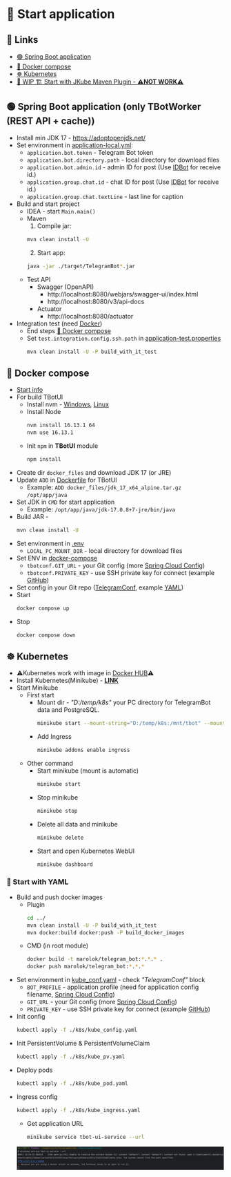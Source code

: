# 🚀 Start application
## 🔗 Links
* [🟢 Spring Boot application](#-spring-boot-application)
* [🚢 Docker compose](#-docker-compose)
* [☸️ Kubernetes](#-kubernetes)
* [🚧 WIP 🏗️ Start with JKube Maven Plugin - **⚠️NOT WORK⚠️**](#-wip--start-with-jkube-maven-plugin-not-work)

## 🟢 Spring Boot application (only TBotWorker (REST API + cache))
* Install min JDK 17 - https://adoptopenjdk.net/
* Set environment in [application-local.yml](../TBotWorker/src/main/resources/application-local.yml):
    - `application.bot.token` - Telegram Bot token
    - `application.bot.directory.path` - local directory for download files
    - `application.bot.admin.id` - admin ID for post (Use [IDBot](https://t.me/username_to_id_bot) for receive id.)
    - `application.group.chat.id` - chat ID for post (Use [IDBot](https://t.me/username_to_id_bot) for receive id.)
    - `application.group.chat.textLine` - last line for caption
* Build and start project
    - IDEA - start `Main.main()`
    - Maven
        1) Compile jar:
        ```bash 
        mvn clean install -U 
        ```
        2) Start app:
        ```bash
        java -jar ./target/TelegramBot*.jar
        ```
    - Test API
      - Swagger (OpenAPI)
        - http://localhost:8080/webjars/swagger-ui/index.html
        - http://localhost:8080/v3/api-docs
      - Actuator
        - http://localhost:8080/actuator
* Integration test (need [Docker](https://www.baeldung.com/ops/docker-compose))
  * End steps [🚢 Docker compose](#-docker-compose)
  * Set `test.integration.config.ssh.path` in [application-test.properties](../TBotITest/src/test/resources/application-test.properties)
    ```bash 
    mvn clean install -U -P build_with_it_test
    ```

## 🚢 Docker compose
* [Start info](https://www.baeldung.com/ops/docker-compose)
* For build TBotUI
   * Install nvm - [Windows](https://github.com/coreybutler/nvm-windows), [Linux](https://github.com/nvm-sh/nvm)
   * Install Node
      ```bash
      nvm install 16.13.1 64
      nvm use 16.13.1
      ```
   * Init `npm` in **TBotUI** module
      ```bash
      npm install
      ```
* Create dir `docker_files` and download JDK 17 (or JRE)
* Update `ADD` in [Dockerfile](../TBotUI/Dockerfile) for TBotUI
    * Example: `ADD docker_files/jdk_17_x64_alpine.tar.gz /opt/app/java`
* Set JDK in `CMD` for start application
    * Example: `/opt/app/java/jdk-17.0.8+7-jre/bin/java`
* Build JAR -
    ```bash
    mvn clean install -U
    ```
* Set environment in [.env](../.env)
    - `LOCAL_PC_MOUNT_DIR` - local directory for download files
* Set ENV in [docker-compose](../docker-compose.yml)
    - `tbotconf.GIT_URL` - your Git config (more [Spring Cloud Config](https://docs.spring.io/spring-cloud-config/docs/current/reference/html/))
    - `tbotconf.PRIVATE_KEY` - use SSH private key for connect (example [GitHub](https://docs.github.com/en/authentication/connecting-to-github-with-ssh/adding-a-new-ssh-key-to-your-github-account))
* Set config in your Git repo ([TelegramConf](https://github.com/PavelBocharov/TelegramConf/blob/main/telegram-bot-image.yml), example [YAML](../TBotWorker/src/main/resources/example.yaml))
* Start
     ```bash
     docker compose up
     ```
* Stop
     ```bash 
     docker compose down
     ```

## ☸️ Kubernetes
* ⚠️Kubernetes work with image in [Docker HUB](https://hub.docker.com/repositories/marolok)⚠️
* Install Kubernetes(Minikube) - **[LINK](https://kubernetes.io/ru/docs/setup/learning-environment/minikube/)**
* Start Minikube
    * First start
        * Mount dir - *"D:/temp/k8s"* your PC directory for TelegramBot data and PostgreSQL.
          ```bash
          minikube start --mount-string="D:/temp/k8s:/mnt/tbot" --mount
          ```
        * Add Ingress
          ```bash
          minikube addons enable ingress
          ```
    * Other command
        * Start minikube (mount is automatic)
          ```bash
          minikube start
          ```
        * Stop minikube
          ```bash
          minikube stop
          ```
        * Delete all data and minikube
          ```bash
          minikube delete
          ```
        * Start and open Kubernetes WebUI
          ```bash
          minikube dashboard
          ```

### 📗 Start with YAML
* Build and push docker images
  * Plugin
    ```bash
    cd ../
    mvn clean install -U -P build_with_it_test
    mvn docker:build docker:push -P build_docker_images
    ```
  * CMD (in root module)
    ```bash
    docker build -t marolok/telegram_bot:*.*.* .
    docker push marolok/telegram_bot:*.*.*
    ```
* Set environment in [kube_conf.yaml](../k8s/kube_config.yaml) - check _"TelegramConf"_ block
    * `BOT_PROFILE` - application profile (need for application config filename, [Spring Cloud Config](https://docs.spring.io/spring-cloud-config/docs/current/reference/html/))
    * `GIT_URL` - your Git config (more [Spring Cloud Config](https://docs.spring.io/spring-cloud-config/docs/current/reference/html/))
    * `PRIVATE_KEY` - use SSH private key for connect (example [GitHub](https://docs.github.com/en/authentication/connecting-to-github-with-ssh/adding-a-new-ssh-key-to-your-github-account))
* Init config
  ```bash
  kubectl apply -f ./k8s/kube_config.yaml
  ```
* Init PersistentVolume & PersistentVolumeClaim
  ```bash
  kubectl apply -f ./k8s/kube_pv.yaml
  ```
* Deploy pods
  ```bash
  kubectl apply -f ./k8s/kube_pod.yaml
  ```
* Ingress config
  ```bash
  kubectl apply -f ./k8s/kube_ingress.yaml
  ```
    * Get application URL
      ```bash
      minikube service tbot-ui-service --url
      ```
  ![](../TBotWorker/src/main/resources/img/screen_5.png)
